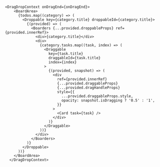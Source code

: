     <DragDropContext onDragEnd={onDragEnd}>
        <BoardArea>
          {todos.map((category) => (
            <Droppable key={category.title} droppableId={category.title}>
              {(provided) => (
                <Boarders {...provided.droppableProps} ref={provided.innerRef}>
                  <div>{category.title}</div>
                  <div>
                    {category.tasks.map((task, index) => (
                      <Draggable
                        key={task.title}
                        draggableId={task.title}
                        index={index}
                      >
                        {(provided, snapshot) => (
                          <div
                            ref={provided.innerRef}
                            {...provided.draggableProps}
                            {...provided.dragHandleProps}
                            style={{
                              ...provided.draggableProps.style,
                              opacity: snapshot.isDragging ? '0.5' : '1',
                            }}
                          >
                            <Card task={task} />
                          </div>
                        )}
                      </Draggable>
                    ))}
                  </div>
                </Boarders>
              )}
            </Droppable>
          ))}
        </BoardArea>
      </DragDropContext>
